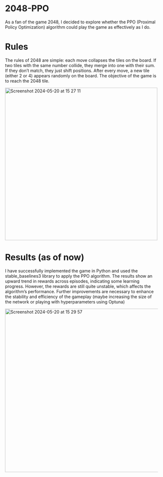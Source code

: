 # 2048-PPO

As a fan of the game 2048, I decided to explore whether the PPO (Proximal Policy Optimization) algorithm could play the game as effectively as I do.

# Rules

The rules of 2048 are simple: each move collapses the tiles on the board. If two tiles with the same number collide, they merge into one with their sum. If they don’t match, they just shift positions. After every move, a new tile (either 2 or 4) appears randomly on the board. The objective of the game is to reach the 2048 tile.

<img width="502" alt="Screenshot 2024-05-20 at 15 27 11" src="https://github.com/lucca11235/2048-PPO/assets/91396656/a10ea7d9-6b25-44d0-b560-1e42c57a92c4">

# Results (as of now)
I have successfully implemented the game in Python and used the stable_baselines3 library to apply the PPO algorithm. The results show an upward trend in rewards across episodes, indicating some learning progress. However, the rewards are still quite unstable, which affects the algorithm’s performance. Further improvements are necessary to enhance the stability and efficiency of the gameplay (maybe increasing the size of the network or playing with hyperparameters using Optuna)

<img width="538" alt="Screenshot 2024-05-20 at 15 29 57" src="https://github.com/lucca11235/2048-PPO/assets/91396656/b8f09de9-3d52-49d2-92d3-297890068aae">
